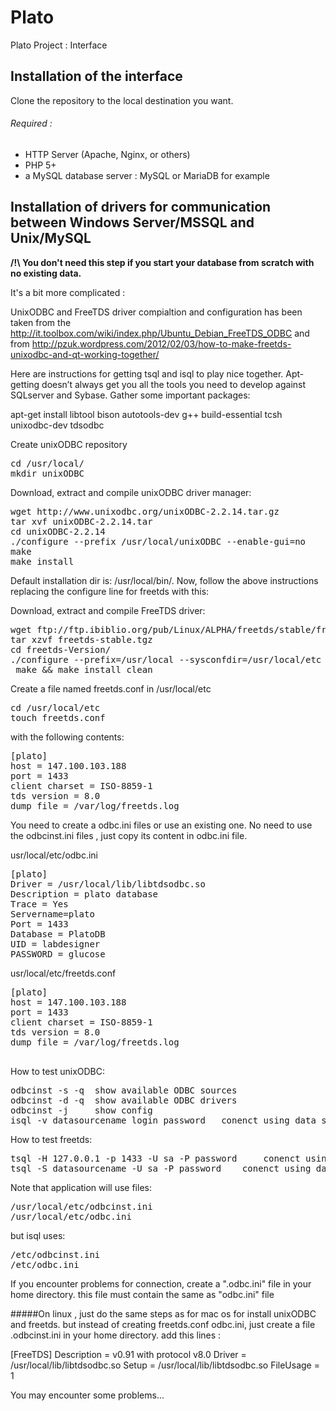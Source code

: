 # Plato
Plato Project : Interface

## Installation of the interface

Clone the repository to the local destination you want. 

###### Required :
* HTTP Server (Apache, Nginx, or others)
* PHP 5+
* a MySQL database server : MySQL or MariaDB for example 

## Installation of drivers for communication between Windows Server/MSSQL and Unix/MySQL

**/!\ You don't need this step if you start your database from scratch with no existing data.**

It's a bit more complicated :

UnixODBC and FreeTDS driver compialtion and configuration has been taken from the http://it.toolbox.com/wiki/index.php/Ubuntu_Debian_FreeTDS_ODBC and from http://pzuk.wordpress.com/2012/02/03/how-to-make-freetds-unixodbc-and-qt-working-together/

Here are instructions for getting tsql and isql to play nice together.
Apt-getting doesn’t always get you all the tools you need to develop against SQLserver and Sybase.
Gather some important packages:

apt-get install libtool bison autotools-dev g++ build-essential tcsh unixodbc-dev tdsodbc

Create unixODBC repository
<pre>
cd /usr/local/
mkdir unixODBC
</pre>

Download, extract and compile unixODBC driver manager:
<pre>
wget http://www.unixodbc.org/unixODBC-2.2.14.tar.gz
tar xvf unixODBC-2.2.14.tar
cd unixODBC-2.2.14
./configure --prefix /usr/local/unixODBC --enable-gui=no 
make
make install
</pre>

Default installation dir is: /usr/local/bin/. Now, follow the above instructions replacing the configure line for freetds with this:

Download, extract and compile FreeTDS driver:

<pre>
wget ftp://ftp.ibiblio.org/pub/Linux/ALPHA/freetds/stable/freetds-stable.tgz
tar xzvf freetds-stable.tgz
cd freetds-Version/
./configure --prefix=/usr/local --sysconfdir=/usr/local/etc --with-unixodbc=/usr/local/unixODBC --with-tdsver=8.0
 make && make install clean
</pre>

Create a file named freetds.conf in /usr/local/etc 

<pre>
cd /usr/local/etc
touch freetds.conf
</pre>

with the following contents:
<pre>
[plato]
host = 147.100.103.188
port = 1433
client charset = ISO-8859-1
tds version = 8.0
dump file = /var/log/freetds.log
</pre>


You need to create a odbc.ini files or use an existing one. No need to use the odbcinst.ini files , just copy its content in odbc.ini file.


usr/local/etc/odbc.ini
<pre>
[plato]
Driver = /usr/local/lib/libtdsodbc.so
Description = plato database
Trace = Yes
Servername=plato
Port = 1433
Database = PlatoDB
UID = labdesigner
PASSWORD = glucose
</pre>


usr/local/etc/freetds.conf
<pre>
[plato]
host = 147.100.103.188
port = 1433
client charset = ISO-8859-1
tds version = 8.0
dump file = /var/log/freetds.log

</pre>

How to test unixODBC:
<pre>
odbcinst -s -q 	show available ODBC sources
odbcinst -d -q 	show available ODBC drivers
odbcinst -j 	show config
isql -v datasourcename login password 	conenct using data source name
</pre>

How to test freetds:
<pre>
tsql -H 127.0.0.1 -p 1433 -U sa -P password 	conenct using host name
tsql -S datasourcename -U sa -P password 	conenct using data source name from the freetds.conf file
</pre>

Note that application will use files:
<pre>
/usr/local/etc/odbcinst.ini
/usr/local/etc/odbc.ini
</pre>

but isql uses:

<pre>
/etc/odbcinst.ini
/etc/odbc.ini
</pre>

If you encounter problems for connection, create a ".odbc.ini" file in your home directory. this file must contain the same as "odbc.ini" file

#####On linux , just do the same steps as for mac os for install unixODBC and freetds. but instead of creating freetds.conf odbc.ini, just create a file .odbcinst.ini in your home directory. add this lines :

[FreeTDS]
Description = v0.91 with protocol v8.0
Driver = /usr/local/lib/libtdsodbc.so
Setup = /usr/local/lib/libtdsodbc.so
FileUsage = 1

You may encounter some problems...
